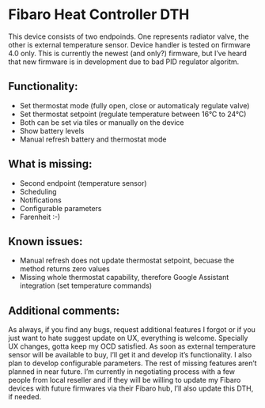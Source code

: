 # Fibaro Heat Controller DTH

This device consists of two endpoinds. One represents radiator valve, the other is external temperature sensor. Device handler is tested on firmware 4.0 only. This is currently the newest (and only?) firmware, but I’ve heard that new firmware is in development due to bad PID regulator algoritm.

## Functionality:

* Set thermostat mode (fully open, close or automaticaly regulate valve)
* Set thermostat setpoint (regulate temperature between 16°C to 24°C)
* Both can be set via tiles or manually on the device
* Show battery levels
* Manual refresh battery and thermostat mode

## What is missing:

* Second endpoint (temperature sensor)
* Scheduling
* Notifications
* Configurable parameters
* Farenheit :-)

## Known issues:

* Manual refresh does not update thermostat setpoint, becuase the method returns zero values
* Missing whole thermostat capability, therefore Google Assistant integration (set temperature commands)

## Additional comments:
As always, if you find any bugs, request additional features I forgot or if you just want to hate suggest update on UX, everything is welcome. Specially UX changes, gotta keep my OCD satisfied. As soon as external temperature sensor will be available to buy, I’ll get it and develop it’s functionality. I also plan to develop configurable parameters. The rest of missing features aren’t planned in near future. I’m currently in negotiating process with a few people from local reseller and if they will be willing to update my Fibaro devices with future firmwares via their Fibaro hub, I’ll also update this DTH, if needed.
